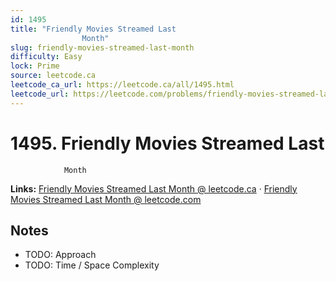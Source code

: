 ```yaml
--- 
id: 1495
title: "Friendly Movies Streamed Last
                Month"
slug: friendly-movies-streamed-last-month
difficulty: Easy
lock: Prime
source: leetcode.ca
leetcode_ca_url: https://leetcode.ca/all/1495.html
leetcode_url: https://leetcode.com/problems/friendly-movies-streamed-last-month/
---
```


# 1495. Friendly Movies Streamed Last
                Month

**Links:** [Friendly Movies Streamed Last
                Month @ leetcode.ca](https://leetcode.ca/all/1495.html) · [Friendly Movies Streamed Last
                Month @ leetcode.com](https://leetcode.com/problems/friendly-movies-streamed-last-month/)

## Notes
- TODO: Approach
- TODO: Time / Space Complexity
